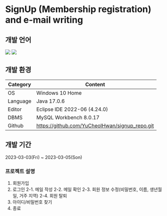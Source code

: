 # SignUp (Membership registration) and e-mail writing
 
## 개발 언어
<img src="https://img.shields.io/badge/Java-3178C6?style=flat&logo=Java&logoColor="/>
<img src="https://img.shields.io/badge/MySQL-4479A1?style=flat&logo=MySQL&logoColor="/>

## 개발 환경
| Category | Content |
| --- | --- |
| OS | Windows 10 Home |
| Language | Java 17.0.6 |
| Editor | Eclipse IDE 2022-06 (4.24.0) |
| DBMS | MySQL Workbench 8.0.17 |
| Github | https://github.com/YuCheolHwan/signup_repo.git |

## 개발 기간
2023-03-03(Fri) ~ 2023-03-05(Son)

### 프로젝트 설명
1. 회원가입
2. 로그인
 2-1. 메일 작성
 2-2. 메일 확인
 2-3. 회원 정보 수정(비밀번호, 이름, 생년월일, 거주 지역)
 2-4. 회원 탈퇴
3. 아이디/비밀번호 찾기
4. 종료

